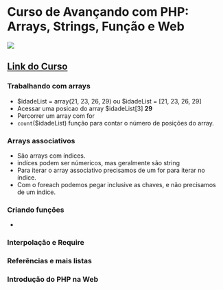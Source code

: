 # Curso de Avançando com PHP: Arrays, Strings, Função e Web
![](https://www.alura.com.br/assets/api/share/curso-php-arrays-strings-funcoes.png)
## [Link do Curso](https://cursos.alura.com.br/course/php-arrays-strings-funcoes)

### Trabalhando com arrays
* $idadeList = array(21, 23, 26, 29) ou $idadeList = [21, 23, 26, 29]
* Acessar uma posicao do array $idadeList[3] **29**
* Percorrer um array com for
* `count`($idadeList) função para contar o número de posições do array.

### Arrays associativos
* São arrays com índices.
* indíces podem ser númericos, mas geralmente são string
* Para iterar o array associativo precisamos de um for para iterar no índice.
* Com o foreach podemos pegar inclusive as chaves, e não precisamos de um indice.

### Criando funções
*
### Interpolação e Require

### Referências e mais listas

### Introdução do PHP na Web

